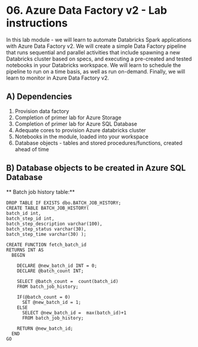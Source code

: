 # 06. Azure Data Factory v2 - Lab instructions

In this lab module - we will learn to automate Databricks Spark applications with Azure Data Factory v2.  We will create a simple Data Factory pipeline that runs sequential and parallel activities that include spawning a new Databricks cluster based on specs, and executing a pre-created and tested notebooks in your Databricks workspace.  We will learn to schedule the pipeline to run on a time basis, as well as run on-demand.  Finally, we will learn to monitor in Azure Data Factory v2.<br>

## A) Dependencies
1.  Provision data factory
2.  Completion of primer lab for Azure Storage
3.  Completion of primer lab for Azure SQL Database
4.  Adequate cores to provision Azure databricks cluster
5.  Notebooks in the module, loaded into your workspace
6.  Database objects - tables and stored procedures/functions, created ahead of time

## B) Database objects to be created in Azure SQL Database

** Batch job history table:**
```
DROP TABLE IF EXISTS dbo.BATCH_JOB_HISTORY; 
CREATE TABLE BATCH_JOB_HISTORY( 
batch_id int, 
batch_step_id int, 
batch_step_description varchar(100), 
batch_step_status varchar(30), 
batch_step_time varchar(30) );
```

```
CREATE FUNCTION fetch_batch_id
RETURNS INT AS
  BEGIN
  
    DECLARE @new_batch_id INT = 0;
    DECLARE @batch_count INT;

    SELECT @batch_count =  count(batch_id)
    FROM batch_job_history;
    
    IF(@batch_count = 0)
      SET @new_batch_id = 1;
    ELSE
      SELECT @new_batch_id =  max(batch_id)+1
      FROM batch_job_history;

    RETURN @new_batch_id;
  END
GO
```


